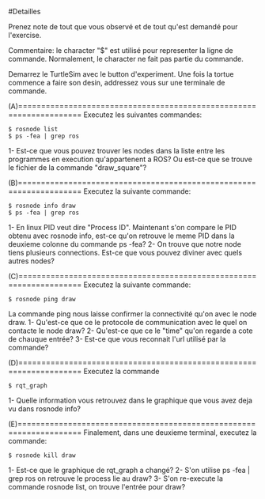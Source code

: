 #Detailles

Prenez note de tout que vous observé et de tout qu'est demandé pour l'exercise.

Commentaire: le character "$" est utilisé pour representer la ligne de commande. Normalement, le character ne fait pas partie du commande. 

Demarrez le TurtleSim avec le button d'experiment.
Une fois la tortue commence a faire son desin, addressez vous sur une terminale de commande.



(A)====================================================================
Executez les suivantes commandes:
```
$ rosnode list
$ ps -fea | grep ros
```
1- Est-ce que vous pouvez trouver les nodes dans la liste entre les programmes en execution qu'appartenent a ROS? 
Ou est-ce que se trouve le fichier de la commande "draw_square"? 


(B)====================================================================
Executez la suivante commande:
```
$ rosnode info draw
$ ps -fea | grep ros
```
1- En linux PID veut dire "Process ID". Maintenant s'on compare le PID obtenu avec rosnode info, est-ce qu'on retrouve le meme PID dans la deuxieme colonne du commande ps -fea? 
2- On trouve que notre node tiens plusieurs connections. Est-ce que vous pouvez diviner avec quels autres nodes?



(C)====================================================================
Executez la suivante commande:
```
$ rosnode ping draw
```
La commande ping nous laisse confirmer la connectivité qu'on avec le node draw. 
1- Qu'est-ce que ce le protocole de communication avec le quel on contacte le node draw?
2- Qu'est-ce que ce le "time" qu'on regarde a cote de chauque entrée?
3- Est-ce que vous reconnait l'url utilisé par la commande? 


(D)====================================================================
Executez la commande

```
$ rqt_graph
```

1- Quelle information vous retrouvez dans le graphique que vous avez deja vu dans rosnode info? 



(E)====================================================================
Finalement, dans une deuxieme terminal, executez la commande: 
```
$ rosnode kill draw
```

1- Est-ce que le graphique de rqt_graph a changé? 
2- S'on utilise ps -fea | grep ros on retrouve le process lie au draw?
3- S'on re-execute la commande rosnode list, on trouve l'entrée pour draw?






